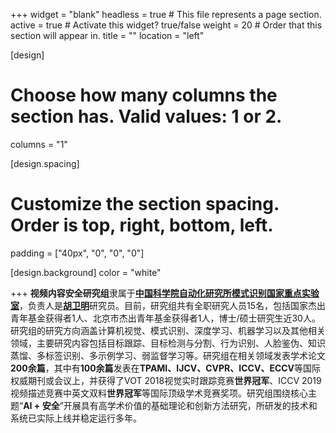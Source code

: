 +++
widget = "blank"
headless = true  # This file represents a page section.
active = true  # Activate this widget? true/false
weight = 20  # Order that this section will appear in.
title = ""
location = "left"

[design]
  # Choose how many columns the section has. Valid values: 1 or 2.
  columns = "1"

[design.spacing]
  # Customize the section spacing. Order is top, right, bottom, left.
  padding = ["40px", "0", "0", "0"]

[design.background]
  color = "white"

+++
**视频内容安全研究组**隶属于[**中国科学院自动化研究所**](http://www.ia.cas.cn/)[**模式识别国家重点实验室**](http://www.nlpr.ia.ac.cn/cn/index.html)，负责人是[**胡卫明**](http://people.ucas.ac.cn/~huweiming)研究员。目前，研究组共有全职研究人员15名，包括国家杰出青年基金获得者1人、北京市杰出青年基金获得者1人，博士/硕士研究生近30人。研究组的研究方向涵盖计算机视觉、模式识别、深度学习、机器学习以及其他相关领域，主要研究内容包括目标跟踪、目标检测与分割、行为识别、人脸鉴伪、知识蒸馏、多标签识别、多示例学习、弱监督学习等。研究组在相关领域发表学术论文**200余篇**，其中有**100余篇**发表在**TPAMI、IJCV、CVPR、ICCV、ECCV**等国际权威期刊或会议上，并获得了VOT 2018视觉实时跟踪竞赛**世界冠军**、ICCV 2019视频描述竞赛中英文双料**世界冠军**等国际顶级学术竞赛奖项。研究组围绕核心主题“**AI + 安全**”开展具有高学术价值的基础理论和创新方法研究，所研发的技术和系统已实际上线并稳定运行多年。
